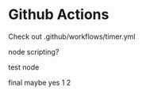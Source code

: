 # Github Actions
Check out .github/workflows/timer.yml

node scripting?

test node

final maybe yes 1 2
